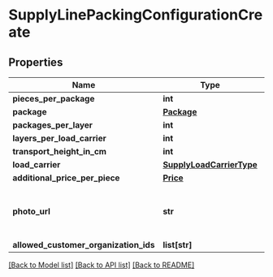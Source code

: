 # SupplyLinePackingConfigurationCreate

## Properties
Name | Type | Description | Notes
------------ | ------------- | ------------- | -------------
**pieces_per_package** | **int** |  | 
**package** | [**Package**](Package.md) |  | 
**packages_per_layer** | **int** |  | 
**layers_per_load_carrier** | **int** |  | 
**transport_height_in_cm** | **int** |  | [optional] 
**load_carrier** | [**SupplyLoadCarrierType**](SupplyLoadCarrierType.md) |  | 
**additional_price_per_piece** | [**Price**](Price.md) |  | [optional] 
**photo_url** | **str** | Image URLs posted as Floriday media must conform with the following format https://image.floriday.io/. | [optional] 
**allowed_customer_organization_ids** | **list[str]** |  | [optional] 

[[Back to Model list]](../README.md#documentation-for-models) [[Back to API list]](../README.md#documentation-for-api-endpoints) [[Back to README]](../README.md)

